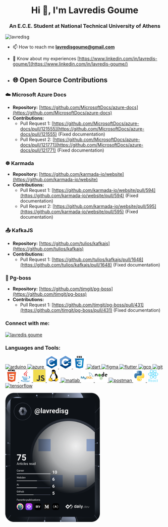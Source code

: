 <h1 align="center">Hi 👋, I'm Lavredis Goume</h1>
<h3 align="center">An E.C.E. Student at National Technical University of Athens</h3>

<p align="left"> <img src="https://komarev.com/ghpvc/?username=lavredisg&label=Profile%20views&color=0e75b6&style=flat" alt="lavredisg" /> </p>


- 📫 How to reach me **lavredisgoume@gmail.com**

- 📄 Know about my experiences [https://www.linkedin.com/in/lavredis-goume/](https://www.linkedin.com/in/lavredis-goume/)

- ## 🌐 Open Source Contributions

### ☁️ Microsoft Azure Docs

- **Repository:** [https://github.com/MicrosoftDocs/azure-docs](https://github.com/MicrosoftDocs/azure-docs)
- **Contributions:**
  - Pull Request 1: [https://github.com/MicrosoftDocs/azure-docs/pull/121555](https://github.com/MicrosoftDocs/azure-docs/pull/121555) (Fixed documentation)
  - Pull Request 2: [https://github.com/MicrosoftDocs/azure-docs/pull/121771](https://github.com/MicrosoftDocs/azure-docs/pull/121771) (Fixed documentation)

### ☸️ Karmada
- **Repository:** [https://github.com/karmada-io/website](https://github.com/karmada-io/website)
- **Contributions:**
  - Pull Request 1: [https://github.com/karmada-io/website/pull/594](https://github.com/karmada-io/website/pull/594) (Fixed documentation)
  - Pull Request 2: [https://github.com/karmada-io/website/pull/595](https://github.com/karmada-io/website/pull/595) (Fixed documentation)


### 📤 KafkaJS

- **Repository:** [https://github.com/tulios/kafkajs](https://github.com/tulios/kafkajs)
- **Contributions:**
  - Pull Request 1: [https://github.com/tulios/kafkajs/pull/1648](https://github.com/tulios/kafkajs/pull/1648) (Fixed documentation) 

### 🐘 Pg-boss

- **Repository:** [https://github.com/timgit/pg-boss](https://github.com/timgit/pg-boss)
- **Contributions:**
  - Pull Request 1: [https://github.com/timgit/pg-boss/pull/431](https://github.com/timgit/pg-boss/pull/431) (Fixed documentation)


<h3 align="left">Connect with me:</h3>
<p align="left">
<a href="https://linkedin.com/in/lavredis goume" target="blank"><img align="center" src="https://raw.githubusercontent.com/rahuldkjain/github-profile-readme-generator/master/src/images/icons/Social/linked-in-alt.svg" alt="lavredis goume" height="30" width="40" /></a>
<!-- <a href="https://www.leetcode.com/lavredisg" target="blank"><img align="center" src="https://raw.githubusercontent.com/rahuldkjain/github-profile-readme-generator/master/src/images/icons/Social/leet-code.svg" alt="lavredisg" height="30" width="40" /></a> -->
</p>

<h3 align="left">Languages and Tools:</h3>
<p align="left"> <a href="https://www.arduino.cc/" target="_blank" rel="noreferrer"> <img src="https://cdn.worldvectorlogo.com/logos/arduino-1.svg" alt="arduino" width="40" height="40"/> </a> <a href="https://azure.microsoft.com/en-in/" target="_blank" rel="noreferrer"> <img src="https://www.vectorlogo.zone/logos/microsoft_azure/microsoft_azure-icon.svg" alt="azure" width="40" height="40"/> </a> <a href="https://www.cprogramming.com/" target="_blank" rel="noreferrer"> <img src="https://raw.githubusercontent.com/devicons/devicon/master/icons/c/c-original.svg" alt="c" width="40" height="40"/> </a> <a href="https://www.w3schools.com/cpp/" target="_blank" rel="noreferrer"> <img src="https://raw.githubusercontent.com/devicons/devicon/master/icons/cplusplus/cplusplus-original.svg" alt="cplusplus" width="40" height="40"/> </a> <a href="https://www.w3schools.com/css/" target="_blank" rel="noreferrer"> <img src="https://raw.githubusercontent.com/devicons/devicon/master/icons/css3/css3-original-wordmark.svg" alt="css3" width="40" height="40"/> </a> <a href="https://dart.dev" target="_blank" rel="noreferrer"> <img src="https://www.vectorlogo.zone/logos/dartlang/dartlang-icon.svg" alt="dart" width="40" height="40"/> </a> <a href="https://www.figma.com/" target="_blank" rel="noreferrer"> <img src="https://www.vectorlogo.zone/logos/figma/figma-icon.svg" alt="figma" width="40" height="40"/> </a> <a href="https://flutter.dev" target="_blank" rel="noreferrer"> <img src="https://www.vectorlogo.zone/logos/flutterio/flutterio-icon.svg" alt="flutter" width="40" height="40"/> </a> <a href="https://cloud.google.com" target="_blank" rel="noreferrer"> <img src="https://www.vectorlogo.zone/logos/google_cloud/google_cloud-icon.svg" alt="gcp" width="40" height="40"/> </a> <a href="https://git-scm.com/" target="_blank" rel="noreferrer"> <img src="https://www.vectorlogo.zone/logos/git-scm/git-scm-icon.svg" alt="git" width="40" height="40"/> </a> <a href="https://www.w3.org/html/" target="_blank" rel="noreferrer"> <img src="https://raw.githubusercontent.com/devicons/devicon/master/icons/html5/html5-original-wordmark.svg" alt="html5" width="40" height="40"/> </a> <a href="https://www.java.com" target="_blank" rel="noreferrer"> <img src="https://raw.githubusercontent.com/devicons/devicon/master/icons/java/java-original.svg" alt="java" width="40" height="40"/> </a> <a href="https://developer.mozilla.org/en-US/docs/Web/JavaScript" target="_blank" rel="noreferrer"> <img src="https://raw.githubusercontent.com/devicons/devicon/master/icons/javascript/javascript-original.svg" alt="javascript" width="40" height="40"/> </a> <a href="https://www.linux.org/" target="_blank" rel="noreferrer"> <img src="https://raw.githubusercontent.com/devicons/devicon/master/icons/linux/linux-original.svg" alt="linux" width="40" height="40"/> </a> <a href="https://www.mathworks.com/" target="_blank" rel="noreferrer"> <img src="https://upload.wikimedia.org/wikipedia/commons/2/21/Matlab_Logo.png" alt="matlab" width="40" height="40"/> </a> <a href="https://www.mysql.com/" target="_blank" rel="noreferrer"> <img src="https://raw.githubusercontent.com/devicons/devicon/master/icons/mysql/mysql-original-wordmark.svg" alt="mysql" width="40" height="40"/> </a> <a href="https://nodejs.org" target="_blank" rel="noreferrer"> <img src="https://raw.githubusercontent.com/devicons/devicon/master/icons/nodejs/nodejs-original-wordmark.svg" alt="nodejs" width="40" height="40"/> </a> <a href="https://postman.com" target="_blank" rel="noreferrer"> <img src="https://www.vectorlogo.zone/logos/getpostman/getpostman-icon.svg" alt="postman" width="40" height="40"/> </a> <a href="https://www.python.org" target="_blank" rel="noreferrer"> <img src="https://raw.githubusercontent.com/devicons/devicon/master/icons/python/python-original.svg" alt="python" width="40" height="40"/> </a> <a href="https://reactjs.org/" target="_blank" rel="noreferrer"> <img src="https://raw.githubusercontent.com/devicons/devicon/master/icons/react/react-original-wordmark.svg" alt="react" width="40" height="40"/> </a> <a href="https://www.tensorflow.org" target="_blank" rel="noreferrer"> <img src="https://www.vectorlogo.zone/logos/tensorflow/tensorflow-icon.svg" alt="tensorflow" width="40" height="40"/> </a> </p>

<a href="https://app.daily.dev/lavredisg"><img src="https://github.com/LavredisG/LavredisG/blob/main/devcard.svg" width="300" alt="Lavredis Goume's Dev Card"/></a>
